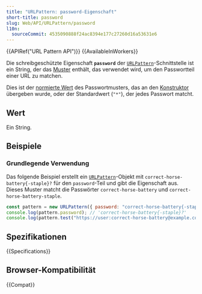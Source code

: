 ```yaml
---
title: "URLPattern: password-Eigenschaft"
short-title: password
slug: Web/API/URLPattern/password
l10n:
  sourceCommit: 4535090888f24ac8394e177c27260d16a53631e6
---
```


{{APIRef("URL Pattern API")}} {{AvailableInWorkers}}

Die schreibgeschützte Eigenschaft **`password`** der [`URLPattern`](/de/docs/Web/API/URLPattern)-Schnittstelle ist ein String, der das [Muster](/de/docs/Web/API/URL_Pattern_API#pattern_syntax) enthält, das verwendet wird, um den Passwortteil einer URL zu matchen.

Dies ist der [normierte Wert](/de/docs/Web/API/URL_Pattern_API#pattern_normalization) des Passwortmusters, das an den [Konstruktor](/de/docs/Web/API/URLPattern/URLPattern) übergeben wurde, oder der Standardwert (`"*"`), der jedes Passwort matcht.

## Wert

Ein String.

## Beispiele

### Grundlegende Verwendung

Das folgende Beispiel erstellt ein [`URLPattern`](/de/docs/Web/API/URLPattern)-Objekt mit `correct-horse-battery{-staple}?` für den `password`-Teil und gibt die Eigenschaft aus.
Dieses Muster matcht die Passwörter `correct-horse-battery` und `correct-horse-battery-staple`.

```js
const pattern = new URLPattern({ password: "correct-horse-battery{-staple}?" });
console.log(pattern.password); // 'correct-horse-battery{-staple}?'
console.log(pattern.test("https://user:correct-horse-battery@example.com")); // true
```

## Spezifikationen

{{Specifications}}

## Browser-Kompatibilität

{{Compat}}
